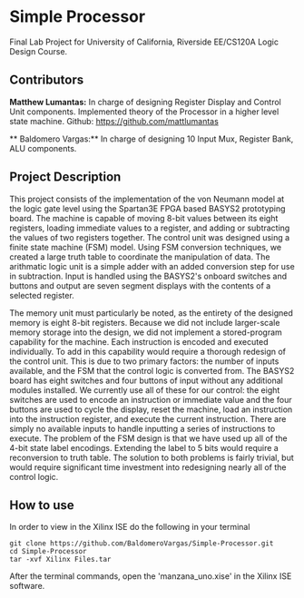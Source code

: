 # Simple Processor

Final Lab Project for University of California, Riverside EE/CS120A Logic Design Course. 

## Contributors
**Matthew Lumantas:** In charge of designing Register Display and Control Unit components. Implemented theory of the Processor in a higher level state machine. Github: https://github.com/mattlumantas 


** Baldomero Vargas:** In charge of designing 10 Input Mux, Register Bank, ALU components.

## Project Description
This project consists of the implementation of the von Neumann model at the logic gate level using the Spartan3E FPGA based BASYS2 prototyping board. The machine is capable of moving 8-bit values between its eight registers, loading immediate values to a register, and adding or subtracting the values of two registers together. The control unit was designed using a finite state machine (FSM) model. Using FSM conversion techniques, we created a large truth table to coordinate the manipulation of data. The arithmatic logic unit is a simple adder with an added conversion step for use in subtraction. Input is handled using the BASYS2's onboard switches and buttons and output are seven segment displays with the contents of a selected register.

The memory unit must particularly be noted, as the entirety of the designed memory is eight 8-bit registers. Because we did not include larger-scale memory storage into the design, we did not implement a stored-program capability for the machine. Each instruction is encoded and executed individually. To add in this capability would require a thorough redesign of the control unit. This is due to two primary factors: the number of inputs available, and the FSM that the control logic is converted from. The BASYS2 board has eight switches and four buttons of input without any additional modules installed. We currently use all of these for our control: the eight switches are used to encode an instruction or immediate value and the four buttons are used to cycle the display, reset the machine, load an instruction into the instruction register, and execute the current instruction. There are simply no available inputs to handle inputting a series of instructions to execute. The problem of the FSM design is that we have used up all of the 4-bit state label encodings. Extending the label to 5 bits would require a reconversion to truth table. The solution to both problems is fairly trivial, but would require significant time investment into redesigning nearly all of the control logic.

## How to use

In order to view in the Xilinx ISE do the following in your terminal

````
git clone https://github.com/BaldomeroVargas/Simple-Processor.git
cd Simple-Processor
tar -xvf Xilinx Files.tar
````

After the terminal commands, open the 'manzana_uno.xise' in the Xilinx ISE software.

